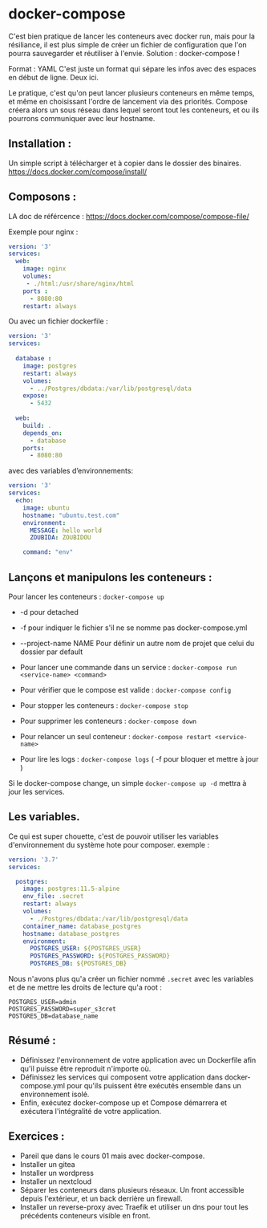 

# docker-compose

C'est bien pratique de lancer les conteneurs avec docker run, mais pour la résiliance, il est plus simple de créer un fichier de configuration que l'on pourra sauvegarder et réutiliser à l'envie.
Solution : docker-compose !

Format : YAML
C'est juste un format qui sépare les infos avec des espaces en début de ligne. Deux ici.

Le pratique, c'est qu'on peut lancer plusieurs conteneurs en même temps, et même en choisissant l'ordre de lancement via des priorités.
Compose créera alors un sous réseau dans lequel seront tout les conteneurs, et ou ils pourrons communiquer avec leur hostname.

## Installation :

Un simple script à télécharger et à copier dans le dossier des binaires.
https://docs.docker.com/compose/install/

## Composons :

LA doc de référcence :
https://docs.docker.com/compose/compose-file/


Exemple pour nginx :

```yaml
version: '3'
services:
  web:
    image: nginx
    volumes:
     - ./html:/usr/share/nginx/html
    ports :
      - 8080:80
    restart: always
```

Ou avec un fichier dockerfile :

```yaml
version: '3'
services:
  
  database :
    image: postgres
    restart: always
    volumes:
      - ../Postgres/dbdata:/var/lib/postgresql/data
    expose:
      - 5432
  
  web:
    build: .
    depends_on:
      - database
    ports:
      - 8080:80
```

avec des variables d’environnements: 

```yaml
version: '3'
services:
  echo:
    image: ubuntu
    hostname: "ubuntu.test.com"
    environment:
      MESSAGE: hello world
      ZOUBIDA: ZOUBIDOU

    command: "env"
```
    
## Lançons et manipulons les conteneurs :

Pour lancer les conteneurs : ```docker-compose up```

- -d pour detached
- -f pour indiquer le fichier s'il ne se nomme pas docker-compose.yml
- --project-name NAME Pour définir un autre nom de projet que celui du dossier par default

- Pour lancer une commande dans un service : ```docker-compose run <service-name> <command>```
- Pour vérifier que le compose est valide : ```docker-compose config```
- Pour stopper les conteneurs : ```docker-compose stop```
- Pour supprimer les conteneurs : ```docker-compose down```
- Pour relancer un seul conteneur : ```docker-compose restart <service-name>```
- Pour lire les logs : ```docker-compose logs``` ( -f pour bloquer et mettre à jour )

Si le docker-compose change, un simple ```docker-compose up -d``` mettra à jour les services.


## Les variables.

Ce qui est super chouette, c'est de pouvoir utiliser les variables d'environnement du système hote pour composer.
exemple :

```yaml
version: '3.7'
services:

  postgres:
    image: postgres:11.5-alpine
    env_file: .secret
    restart: always
    volumes:
      - ./Postgres/dbdata:/var/lib/postgresql/data
    container_name: database_postgres
    hostname: database_postgres
    environment:
      POSTGRES_USER: ${POSTGRES_USER}
      POSTGRES_PASSWORD: ${POSTGRES_PASSWORD}
      POSTGRES_DB: ${POSTGRES_DB}
```


Nous n'avons plus qu'a créer un fichier nommé ```.secret``` avec les variables et de ne mettre les droits de lecture qu'a root :

```text
POSTGRES_USER=admin
POSTGRES_PASSWORD=super_s3cret
POSTGRES_DB=database_name
```

## Résumé :

- Définissez l'environnement de votre application avec un Dockerfile afin qu'il puisse être reproduit n'importe où.
- Définissez les services qui composent votre application dans docker-compose.yml pour qu'ils puissent être exécutés ensemble dans un environnement isolé.
- Enfin, exécutez docker-compose up et Compose démarrera et exécutera l'intégralité de votre application. 


## Exercices :

- Pareil que dans le cours 01 mais avec docker-compose.
- Installer un gitea
- Installer un wordpress
- Installer un nextcloud
- Séparer les conteneurs dans plusieurs réseaux. Un front accessible depuis l'extérieur, et un back derrière un firewall.
- Installer un reverse-proxy avec Traefik et utiliser un dns pour tout les précédents conteneurs visible en front.